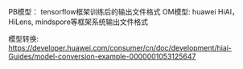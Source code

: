 PB模型： tensorflow框架训练后的输出文件格式
OM模型:  huawei HiAI， HiLens, mindspore等框架系统输出文件格式

模型转换: https://developer.huawei.com/consumer/cn/doc/development/hiai-Guides/model-conversion-example-0000001053125647